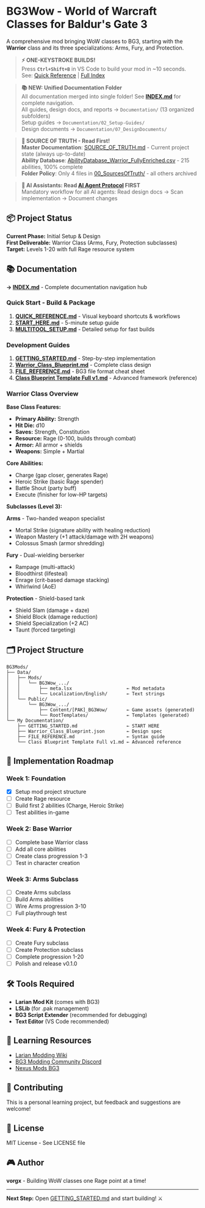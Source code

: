 # BG3Wow - World of Warcraft Classes for Baldur's Gate 3

A comprehensive mod bringing WoW classes to BG3, starting with the **Warrior** class and its three specializations: Arms, Fury, and Protection.

> **⚡ ONE-KEYSTROKE BUILDS!**  
> Press **`Ctrl+Shift+B`** in VS Code to build your mod in ~10 seconds.  
> See: [Quick Reference](QUICK_REFERENCE.md) | [Full Index](INDEX.md)

> **📚 NEW: Unified Documentation Folder**  
> All documentation merged into single folder! See **[INDEX.md](INDEX.md)** for complete navigation.  
> All guides, design docs, and reports → `Documentation/` (13 organized subfolders)  
> Setup guides → `Documentation/02_Setup-Guides/`  
> Design documents → `Documentation/07_DesignDocuments/`

> **📌 SOURCE OF TRUTH - Read First!**  
> **Master Documentation**: [SOURCE_OF_TRUTH.md](Documentation/00_SourcesOfTruth/SOURCE_OF_TRUTH.md) - Current project state (always up-to-date)  
> **Ability Database**: [AbilityDatabase_Warrior_FullyEnriched.csv](Documentation/00_SourcesOfTruth/AbilityDatabase_Warrior_FullyEnriched.csv) - 215 abilities, 100% complete  
> **Folder Policy**: Only 4 files in [00_SourcesOfTruth/](Documentation/00_SourcesOfTruth/README.md) - all others archived

> **🤖 AI Assistants: Read [AI Agent Protocol](Documentation/03_Workflows/AI_AGENT_PROTOCOL.md) FIRST**  
> Mandatory workflow for all AI agents: Read design docs → Scan implementation → Document changes

## 📦 Project Status

**Current Phase:** Initial Setup & Design  
**First Deliverable:** Warrior Class (Arms, Fury, Protection subclasses)  
**Target:** Levels 1-20 with full Rage resource system

## 📚 Documentation

**→ [INDEX.md](INDEX.md)** - Complete documentation navigation hub

### Quick Start - Build & Package
1. **[QUICK_REFERENCE.md](Documentation/03_Workflows/QUICK_REFERENCE.md)** - Visual keyboard shortcuts & workflows
2. **[START_HERE.md](Documentation/02_Setup-Guides/START_HERE.md)** - 5-minute setup guide
3. **[MULTITOOL_SETUP.md](Documentation/02_Setup-Guides/MULTITOOL_SETUP.md)** - Detailed setup for fast builds

### Development Guides
1. **[GETTING_STARTED.md](Documentation/06_ProjectDocuments/GETTING_STARTED.md)** - Step-by-step implementation
2. **[Warrior_Class_Blueprint.md](Documentation/07_DesignDocuments/Warrior_Class_Blueprint.md)** - Complete class design
3. **[FILE_REFERENCE.md](Documentation/06_ProjectDocuments/FILE_REFERENCE.md)** - BG3 file format cheat sheet
4. **[Class Blueprint Template Full v1.md](Documentation/07_DesignDocuments/Class%20Blueprint%20Template%20Full%20v1.md)** - Advanced framework (reference)

### Warrior Class Overview

**Base Class Features:**
- **Primary Ability:** Strength
- **Hit Die:** d10
- **Saves:** Strength, Constitution
- **Resource:** Rage (0-100, builds through combat)
- **Armor:** All armor + shields
- **Weapons:** Simple + Martial

**Core Abilities:**
- Charge (gap closer, generates Rage)
- Heroic Strike (basic Rage spender)
- Battle Shout (party buff)
- Execute (finisher for low-HP targets)

**Subclasses (Level 3):**

**Arms** - Two-handed weapon specialist
- Mortal Strike (signature ability with healing reduction)
- Weapon Mastery (+1 attack/damage with 2H weapons)
- Colossus Smash (armor shredding)

**Fury** - Dual-wielding berserker
- Rampage (multi-attack)
- Bloodthirst (lifesteal)
- Enrage (crit-based damage stacking)
- Whirlwind (AoE)

**Protection** - Shield-based tank
- Shield Slam (damage + daze)
- Shield Block (damage reduction)
- Shield Specialization (+2 AC)
- Taunt (forced targeting)

## 🗂️ Project Structure

```
BG3Mods/
├── Data/
│   ├── Mods/
│   │   └── BG3Wow_.../
│   │       ├── meta.lsx                    ← Mod metadata
│   │       └── Localization/English/       ← Text strings
│   └── Public/
│       └── BG3Wow_.../
│           ├── Content/[PAK]_BG3Wow/       ← Game assets (generated)
│           └── RootTemplates/              ← Templates (generated)
└── My Documentation/
    ├── GETTING_STARTED.md                  ← START HERE
    ├── Warrior_Class_Blueprint.json        ← Design spec
    ├── FILE_REFERENCE.md                   ← Syntax guide
    └── Class Blueprint Template Full v1.md ← Advanced reference
```

## 🎯 Implementation Roadmap

### Week 1: Foundation
- [x] Setup mod project structure
- [ ] Create Rage resource
- [ ] Build first 2 abilities (Charge, Heroic Strike)
- [ ] Test abilities in-game

### Week 2: Base Warrior
- [ ] Complete base Warrior class
- [ ] Add all core abilities
- [ ] Create class progression 1-3
- [ ] Test in character creation

### Week 3: Arms Subclass
- [ ] Create Arms subclass
- [ ] Build Arms abilities
- [ ] Wire Arms progression 3-10
- [ ] Full playthrough test

### Week 4: Fury & Protection
- [ ] Create Fury subclass
- [ ] Create Protection subclass
- [ ] Complete progression 1-20
- [ ] Polish and release v0.1.0

## 🛠️ Tools Required

- **Larian Mod Kit** (comes with BG3)
- **LSLib** (for .pak management)
- **BG3 Script Extender** (recommended for debugging)
- **Text Editor** (VS Code recommended)

## 📖 Learning Resources

- [Larian Modding Wiki](https://docs.larian.game/)
- [BG3 Modding Community Discord](https://discord.gg/bg3mods)
- [Nexus Mods BG3](https://www.nexusmods.com/baldursgate3)

## 🤝 Contributing

This is a personal learning project, but feedback and suggestions are welcome!

## 📄 License

MIT License - See LICENSE file

## 🎮 Author

**vorgx** - Building WoW classes one Rage point at a time!

---

**Next Step:** Open [GETTING_STARTED.md](My%20Documentation/GETTING_STARTED.md) and start building! ⚔️
